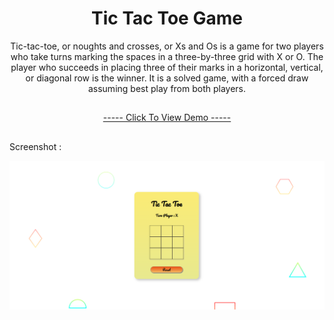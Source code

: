 <h1 align="center">Tic Tac Toe Game</h1>
<p align="center">Tic-tac-toe, or noughts and crosses, or Xs and Os is a game for two players who take turns marking the spaces in a three-by-three grid with X or O. The player who succeeds in placing three of their marks in a horizontal, vertical, or diagonal row is the winner. It is a solved game, with a forced draw assuming best play from both players.</p>
<h2></h2>
<p align="center"><a href="https://mre-dev.github.io/tic-tac-toe-game/">----- Click To View Demo -----</a></p>
<h2></h2>
<p>Screenshot : </p>
<img src="screenshot.png" alt="Tic Tac Toe Game Screenshot">
